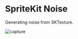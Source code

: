 # SpriteKit Noise

Generating noise from SKTexture.

![capture](http://labs.jasonsturges.com/swift/labs/spritekit-noise.png)
